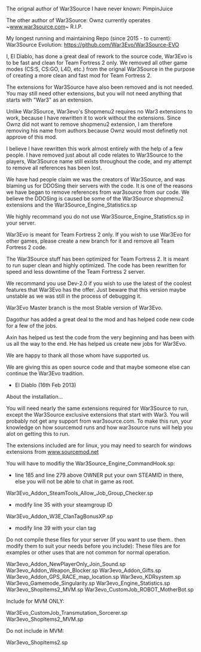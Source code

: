 The orignal author of War3Source I have never known: PimpinJuice

The other author of War3Source: Ownz currently operates ~www.war3source.com~ R.I.P.

My longest running and maintaining Repo (since 2015 - to current):<br>
War3Source Evolution: https://github.com/War3Evo/War3Source-EVO

I, El Diablo, has done a great deal of rework to the source code,
War3Evo is to be fast and clean for Team Fortress 2 only.
We removed all other game modes (CS:S, CS:GO, L4D, etc.) from
the orignal War3Source in the purpose of creating a more clean and fast
mod for Team Fortress 2.

The extensions for War3Source have also been removed and is not needed.
You may still need other extensions, but you will not need anything that starts
with "War3" as an extension.

Unlike War3Source, War3evo's Shopmenu2 requires no War3 extensions to work,
because I have rewritten it to work without the extensions.
Since Ownz did not want to remove shopmenu2 extension,
I am therefore removing his name from authors because Ownz would
most definetly not approve of this mod.

I believe I have rewritten this work almost entirely with the help of a few people.
I have removed just about all code relates to War3Source to the players,
War3Source name still exists throughout the code, and my attempt to remove all
references has been lost.

We have had people claim we was the creators of War3Source, and was blaming us for
DDOSing their servers with the code.  It is one of the reasons we have began to remove
references from war3source from our code.  We believe the DDOSing is caused be some
of the War3Source shopmenu2 extensions and the War3Source_Engine_Statistics.sp

We highly recommand you do not use War3Source_Engine_Statistics.sp in your server.

War3Evo is meant for Team Fortress 2 only.  If you wish to use War3Evo for other games,
please create a new branch for it and remove all Team Fortress 2 code.

The War3Source stuff has been optimized for Team Fortress 2.
It is meant to run super clean and highly optimized.
The code has been rewritten for speed and less downtime of the
Team Fortress 2 server.

We recommand you use Dev-2.0 if you wish to use the latest of the coolest features
that War3Evo has the offer.  Just beware that this version maybe unstable as we was still
in the process of debugging it.

War3Evo Master branch is the most Stable version of War3Evo.

Dagothur has added a great deal to the mod and has helped code new code
for a few of the jobs.

Axin has helped us test the code from the very beginning and has been
with us all the way to the end.  He has helped us create new jobs for War3Evo.


We are happy to thank all those whom have supported us.

We are giving this as open source code and that maybe someone else can continue
the War3Evo tradition.

- El Diablo (16th Feb 2013)




About the installation...

You will need nearly the same extensions required for War3Source to run, except the War3Source exclusive extensions that start with War3.
You will probably not get any support from war3source.com.   To make this run, your knowledge on how sourcemod runs and how war3source runs will help you alot on getting this to run.

The extensions included are for linux, you may need to search for windows extensions from www.sourcemod.net

You will have to modifiy the War3Source_Engine_CommandHook.sp:
- line 185 and line 279 above OWNER put your own STEAMID in there, else you will not be able to chat in game as root.

War3Evo_Addon_SteamTools_Allow_Job_Group_Checker.sp
- modify line 35 with your steamgroup ID

War3Evo_Addon_W3E_ClanTagBonusXP.sp
- modify line 39 with your clan tag

Do not compile these files for your server
(If you want to use them.. then modify them to suit your needs before you include):
These files are for examples or other uses that are not common for normal operation.

War3evo_Addon_NewPlayerOnly_Join_Sound.sp
War3evo_Addon_Weapon_Blocker.sp
War3evo_Addon_Gifts.sp
War3evo_Addon_GPS_RACE_map_location.sp
War3evo_KDRsystem.sp
War3evo_Gamemode_Singularity.sp
War3evo_Engine_Statistics.sp
War3evo_ShopItems2_MVM.sp
War3evo_CustomJob_ROBOT_MotherBot.sp

Include for MVM ONLY:

War3Evo_CustomJob_Transmutation_Sorcerer.sp
War3evo_ShopItems2_MVM.sp

Do not include in MVM:

War3evo_ShopItems2.sp
